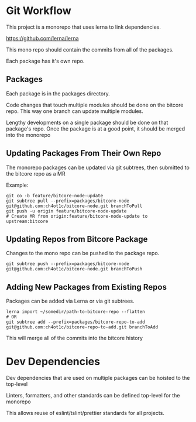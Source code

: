 # Git Workflow
This project is a monorepo that uses lerna to link dependencies.

https://github.com/lerna/lerna

This mono repo should contain the commits from all of the packages.

Each package has it's own repo.

## Packages
Each package is in the packages directory.

Code changes that touch multiple modules should be done on the bitcore repo.
This way one branch can update multiple modules.

Lengthy developments on a single package should be done on that package's repo.
Once the package is at a good point, it should be merged into the monorepo

## Updating Packages From Their Own Repo
The monorepo packages can be updated via git subtrees, then submitted to the bitcore repo as a MR

Example:
```
git co -b feature/bitcore-node-update
git subtree pull --prefix=packages/bitcore-node git@github.com:ch4ot1c/bitcore-node.git branchToPull
git push -u origin feature/bitcore-node-update
# Create MR from origin:feature/bitcore-node-update to upstream:bitcore
```


## Updating Repos from Bitcore Package
Changes to the mono repo can be pushed to the package repo.
```
git subtree push --prefix=packages/bitcore-node git@github.com:ch4ot1c/bitcore-node.git branchToPush
```

## Adding New Packages from Existing Repos
Packages can be added via Lerna or via git subtrees.

```
lerna import ~/somedir/path-to-bitcore-repo --flatten
# OR
git subtree add --prefix=packages/bitcore-repo-to-add git@github.com:ch4ot1c/bitcore-repo-to-add.git branchToAdd
```

This will merge all of the commits into the bitcore history


# Dev Dependencies
Dev dependencies that are used on multiple packages can be hoisted to the top-level

Linters, formatters, and other standards can be defined top-level for the monorepo

This allows reuse of eslint/tslint/prettier standards for all projects.
